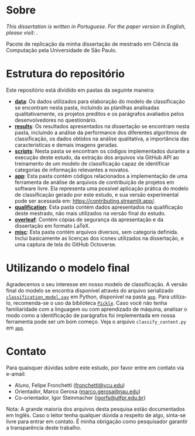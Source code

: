 # Sobre
*This dissertation is written in Portuguese. For the paper version in English, please visit: .*

Pacote de replicação da minha dissertação de mestrado em Ciência da Computação pela Universidade de São Paulo.

# Estrutura do repositório
Este repositório está dividido em pastas da seguinte maneira:
- [**data**](https://github.com/fronchetti/dissertacao/tree/master/data): Os dados utilizados para elaboração do modelo de classificação se encontram nesta pasta, incluindo as planilhas analisadas qualitativamente, os projetos preditos e os parágrafos avaliados pelos desenvolvedores no questionário. 
- [**results**](https://github.com/fronchetti/dissertacao/tree/master/results): Os resultados apresentados na dissertação se encontram nesta pasta, incluindo a análise da performance dos diferentes algoritmos de classificação, os dados obtidos na análise qualitativa, a importância das características e demais imagens geradas. 
- [**scripts**](https://github.com/fronchetti/dissertacao/tree/master/scripts): Nesta pasta se encontram os códigos implementados durante a execução deste estudo, da extração dos arquivos via GitHub API ao treinamento de um modelo de classificação capaz de identificar categorias de informação relevantes a novatos.
- [**app**](https://github.com/fronchetti/dissertacao/tree/master/app): Esta pasta contém códigos relacionados a implementação de uma ferramenta de análise de arquivos de contribuição de projetos em software livre. Ela representa uma possível aplicação prática do modelo de classificação gerado por este estudo, e sua versão experimental pode ser acessada em: https://contributing.streamlit.app/. 
- [**qualification**](https://github.com/fronchetti/dissertacao/tree/master/qualification): Esta pasta contém dados apresentados na qualificação deste mestrado, não mais utilizados na versão final do estudo.
- [**overleaf**](https://github.com/fronchetti/dissertacao/tree/master/overleaf): Contém cópias de segurança da apresentação e da dissertação em formato LaTeX.
- [**misc**](https://github.com/fronchetti/dissertacao/tree/master/misc): Esta pasta contém arquivos diversos, sem categoria definida. Inclui basicamente as licenças dos icones utilizados na dissertação, e uma captura de tela do GitHub Octoverse.


# Utilizando o modelo final
Agradecemos o seu interesse em nosso modelo de classificação. A versão final do modelo se encontra disponível através do arquivo serializado [`classification_model.sav`](https://github.com/fronchetti/dissertacao/tree/master/app/classifier) em Python, disponível na pasta [`app`](https://github.com/fronchetti/dissertacao/tree/master/app/classifier). Para utiliza-lo, recomenda-se o uso da biblioteca [`Pickle`](https://docs.python.org/3/library/pickle.html). Caso você não tenha familiaridade com a linguagem ou com aprendizado de máquina, analisar o modo como a identificação de parágrafos foi implementada em nossa ferramenta pode ser um bom começo. Veja o arquivo `classify_content.py` em  [`app`](https://github.com/fronchetti/dissertacao/tree/master/app/classifier).

# Contato
Para quaisquer dúvidas sobre este estudo, por favor entre em contato via e-amail:

* Aluno, Felipe Fronchetti (fronchettl@vcu.edu)
* Orientador, Marco Gerosa (marco.gerosa@nau.edu)
* Co-orientador, Igor Steinmacher (igorfs@utfpr.edu.br)

Nota: A grande maioria dos arquivos desta pesquisa estão documentados em Inglês. Caso o leitor tenha qualquer dúvida a respeito de algo, sinta-se livre para entrar em contato. É minha obrigação como pesquisador garantir a transparência deste trabalho.
